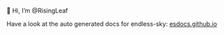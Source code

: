 👋 Hi, I’m @RisingLeaf

Have a look at the auto generated docs for endless-sky: [esdocs.github.io](https://risingleaf.github.io/esdocs.github.io/)
